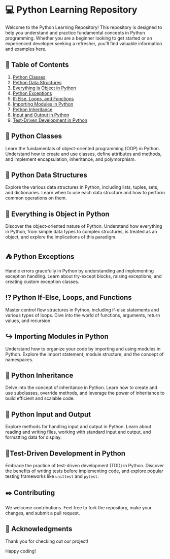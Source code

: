 # :computer: Python Learning Repository

Welcome to the Python Learning Repository! This repository is designed to help you understand and practice fundamental concepts in Python programming. Whether you are a beginner looking to get started or an experienced developer seeking a refresher, you'll find valuable information and examples here.

## :page_with_curl: Table of Contents

1. [Python Classes](#python-classes)
2. [Python Data Structures](#python-data-structures)
3. [Everything is Object in Python](#python-everything-is-object)
4. [Python Exceptions](#python-exceptions)
5. [If-Else, Loops, and Functions](#python-if-else-loops-functions)
6. [Importing Modules in Python](#python-import-modules)
7. [Python Inheritance](#python-inheritance)
8. [Input and Output in Python](#python-input-output)
9. [Test-Driven Development in Python](#python-test-driven-development)

## :large_blue_diamond: Python Classes

Learn the fundamentals of object-oriented programming (OOP) in Python. Understand how to create and use classes, define attributes and methods, and implement encapsulation, inheritance, and polymorphism.

## :floppy_disk: Python Data Structures

Explore the various data structures in Python, including lists, tuples, sets, and dictionaries. Learn when to use each data structure and how to perform common operations on them.

## :red_circle: Everything is Object in Python

Discover the object-oriented nature of Python. Understand how everything in Python, from simple data types to complex structures, is treated as an object, and explore the implications of this paradigm.

## :tent: Python Exceptions

Handle errors gracefully in Python by understanding and implementing exception handling. Learn about try-except blocks, raising exceptions, and creating custom exception classes.

## :interrobang: Python If-Else, Loops, and Functions

Master control flow structures in Python, including if-else statements and various types of loops. Dive into the world of functions, arguments, return values, and recursion.

## :arrow_right_hook: Importing Modules in Python

Understand how to organize your code by importing and using modules in Python. Explore the import statement, module structure, and the concept of namespaces.

## :bookmark_tabs: Python Inheritance

Delve into the concept of inheritance in Python. Learn how to create and use subclasses, override methods, and leverage the power of inheritance to build efficient and scalable code.

## :traffic_light: Python Input and Output

Explore methods for handling input and output in Python. Learn about reading and writing files, working with standard input and output, and formatting data for display.

## :wrench:Test-Driven Development in Python

Embrace the practice of test-driven development (TDD) in Python. Discover the benefits of writing tests before implementing code, and explore popular testing frameworks like `unittest` and `pytest`.

## :black_nib: Contributing

We welcome contributions. Feel free to fork the repository, make your changes, and submit a pull request.


## :full_moon_with_face: Acknowledgments

Thank you for checking out our project!

Happy coding!